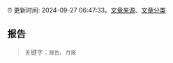 :alarm_clock: 更新时间: 2024-09-27 06:47:33。[文章来源](/README.md)、[文章分类](/TAGS.md)

## 报告


> 关键字：`报告`、`月报`



